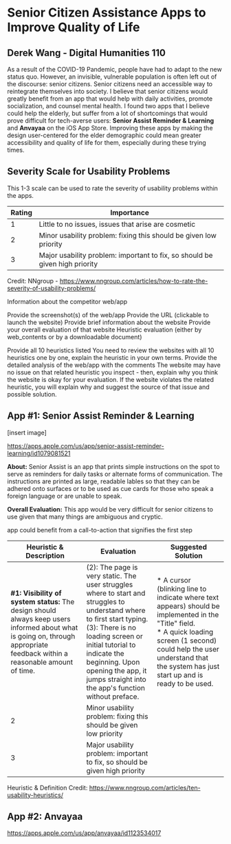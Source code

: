 # Senior Citizen Assistance Apps to Improve Quality of Life 
## Derek Wang - Digital Humanities 110

As a result of the COVID-19 Pandemic, people have had to adapt to the new status quo. However, an invisible, vulnerable population is often left out of the discourse: senior citizens. Senior citizens need an accessible way to reintegrate themselves into society. I believe that senior citizens would greatly benefit from an app that would help with daily activities, promote socialization, and counsel mental health. I found two apps that I believe could help the elderly, but suffer from a lot of shortcomings that would prove difficult for tech-averse users: **Senior Assist Reminder & Learning** and **Anvayaa** on the iOS App Store. Improving these apps by making the design user-centered for the elder demographic could mean greater accessibility and quality of life for them, especially during these trying times. 

## Severity Scale for Usability Problems
This 1-3 scale can be used to rate the severity of usability problems within the apps. 

| Rating | Importance |
|--------|------------|
| 1      | Little to no issues, issues that arise are cosmetic |
| 2      | Minor usability problem: fixing this should be given low priority |
| 3      | Major usability problem: important to fix, so should be given high priority |

Credit: NNgroup - https://www.nngroup.com/articles/how-to-rate-the-severity-of-usability-problems/


Information about the competitor web/app 

Provide the screenshot(s) of the web/app
Provide the URL (clickable to launch the website)
Provide brief information about the website
Provide your overall evaluation of that website
Heuristic evaluation (either by web_contents or by a downloadable document)

Provide all 10 heuristics listed
You need to review the websites with all 10 heuristics one by one, explain the heuristic in your own terms.
Provide the detailed analysis of the web/app with the comments 
The website may have no issue on that related heuristic you inspect - then, explain why you think the website is okay for your evaluation.
If the website violates the related heuristic, you will explain why and suggest the source of that issue and possible solution.




## App #1: Senior Assist Reminder & Learning
[insert image]

https://apps.apple.com/us/app/senior-assist-reminder-learning/id1079081521

**About:** Senior Assist is an app that prints simple instructions on the spot to serve as reminders for daily tasks or alternate forms of communication. The instructions are printed as large, readable lables so that they can be adhered onto surfaces or to be used as cue cards for those who speak a foreign language or are unable to speak.  

**Overall Evaluation:** This app would be very difficult for senior citizens to use given that many things are ambiguous and cryptic.  

app could benefit from a call-to-action that signifies the first step 

| Heuristic & Description | Evaluation | Suggested Solution
|--------|------------|-----------------|
| **#1: Visibility of system status:** The design should always keep users informed about what is going on, through appropriate feedback within a reasonable amount of time.      | (2): The page is very static. The user struggles where to start and struggles to understand where to first start typing.  <br /> (3):  There is no loading screen or initial tutorial to indicate the beginning. Upon opening the app, it jumps straight into the app's function without preface.       | * A cursor (blinking line to indicate where text appears) should be implemented in the "Title" field. </br> * A quick loading screen (1 second) could help the user understand that the system has just start up and is ready to be used.  |
| 2      | Minor usability problem: fixing this should be given low priority |
| 3      | Major usability problem: important to fix, so should be given high priority |

Heuristic & Definition Credit: https://www.nngroup.com/articles/ten-usability-heuristics/


## App #2: Anvayaa
https://apps.apple.com/us/app/anvayaa/id1123534017
